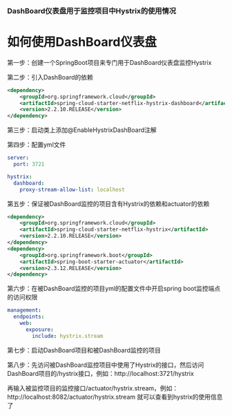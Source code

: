 ### DashBoard仪表盘用于监控项目中Hystrix的使用情况
 
# 如何使用DashBoard仪表盘

第一步：创建一个SpringBoot项目来专门用于DashBoard仪表盘监控Hystrix

第二步：引入DashBoard的依赖
~~~xml
<dependency>
    <groupId>org.springframework.cloud</groupId>
    <artifactId>spring-cloud-starter-netflix-hystrix-dashboard</artifactId>
    <version>2.2.10.RELEASE</version>
</dependency>
~~~

第三步：启动类上添加@EnableHystrixDashBoard注解

第四步：配置yml文件
~~~yml
server:
  port: 3721

hystrix:
  dashboard:
    proxy-stream-allow-list: localhost
~~~

第五步：保证被DashBoard监控的项目含有Hystrix的依赖和actuator的依赖
~~~xml
<dependency>
    <groupId>org.springframework.cloud</groupId>
    <artifactId>spring-cloud-starter-netflix-hystrix</artifactId>
    <version>2.2.10.RELEASE</version>
</dependency>
<dependency>
    <groupId>org.springframework.boot</groupId>
    <artifactId>spring-boot-starter-actuator</artifactId>
    <version>2.3.12.RELEASE</version>
</dependency>
~~~

第六步：在被DashBoard监控的项目yml的配置文件中开启spring boot监控端点的访问权限
~~~yml
management:
  endpoints:
    web:
      exposure:
        include: hystrix.stream
~~~

第七步：启动DashBoard项目和被DashBoard监控的项目

第八步：先访问被DashBoard监控项目中使用了Hystrix的接口，然后访问DashBoard项目的/hystrix接口，例如：http://localhost:3721/hystrix

再输入被监控项目的监控接口/actuator/hystrix.stream，例如：http://localhost:8082/actuator/hystrix.stream   就可以查看到hystrix的使用信息了


